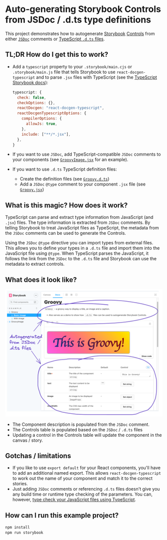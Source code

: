 # Auto-generating Storybook Controls from JSDoc / .d.ts type definitions

This project demonstrates how to autogenerate [Storybook](https://storybook.js.org/) [Controls](https://storybook.js.org/docs/react/essentials/controls) from either [`JSDoc`](https://www.typescriptlang.org/docs/handbook/jsdoc-supported-types.html) comments or [TypeScript `.d.ts` files](https://www.typescriptlang.org/docs/handbook/declaration-files/introduction.html).

## TL;DR How do I get this to work?

- Add a `typescript` property to your `.storybook/main.cjs` or `.storybook/main.js` file that tells Storybook to use `react-docgen-typescript` and to parse `.jsx` files with TypeScript (see the [TypeScript Storybook docs](https://storybook.js.org/docs/react/configure/typescript)):

  ```js
  typescript: {
    check: false,
    checkOptions: {},
    reactDocgen: "react-docgen-typescript",
    reactDocgenTypescriptOptions: {
      compilerOptions: {
        allowJs: true,
      },
      include: ["**/*.jsx"],
    },
  }
  ```

- If you want to use `JSDoc`, add TypeScript-compatible `JSDoc` comments to your components (see [`GroovyImage.jsx`](/src/components/GroovyImage.jsx) for an example).
- If you want to use `.d.ts` TypeScript definition files:
  - Create the definition files (see [`Groovy.d.ts`](/src/components/Groovy.d.ts))
  - Add a `JSDoc` `@type` comment to your component `.jsx` file (see [`Groovy.jsx`](/src/components/Groovy.jsx))

## What is this magic? How does it work?

TypeScript can parse and extract type information from JavaScript (and `.jsx`) files. The type information is extracted from `JSDoc` comments. By telling Storybook to treat JavaScript files as TypeScript, the metadata from the `JSDoc` comments can be used to generate the Controls.

Using the `JSDoc` `@type` directive you can import types from external files. This allows you to define your types in a `.d.ts` file and import them into the JavaScript file using `@type`. When TypeScript parses the JavaScript, it follows the link from the `JSDoc` to the `.d.ts` file and Storybook can use the metadata to extract controls.

## What does it look like?

![A screenshot of the Storybook demo](./demo.png)

- The Component description is populated from the `JSDoc` comment.
- The Controls table is populated based on the `JSDoc` / `.d.ts` files
- Updating a control in the Controls table will update the component in the canvas / story.

## Gotchas / limitations

- If you like to use `export default` for your React components, you'll have to add an additional named export. This allows `react-docgen-typescript` to work out the name of your component and match it to the correct stories.
- Just adding `JSDoc` comments or referencing `.d.ts` files doesn't give you any build time or runtime type checking of the parameters. You can, however, [type check your JavaScript files using TypeScript](https://www.typescriptlang.org/docs/handbook/type-checking-javascript-files.html).

## How can I run this example project?

```sh
npm install
npm run storybook
```
